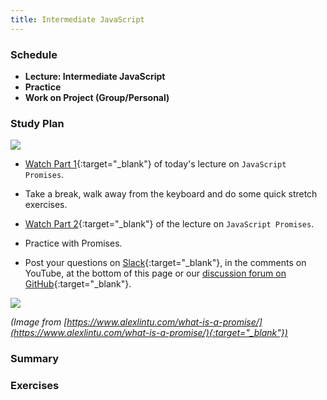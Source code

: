 ```yaml
---
title: Intermediate JavaScript
---
```


### Schedule

  - **Lecture: Intermediate JavaScript**
  - **Practice**
  - **Work on Project (Group/Personal)**

### Study Plan

  ![](./assets/Promises.jpg)

  - [Watch Part 1](https://www.youtube.com/watch?v=rhr3CWnYO60){:target="_blank"} of today's lecture on `JavaScript Promises`.

  - Take a break, walk away from the keyboard and do some quick stretch exercises.

  - [Watch Part 2](https://www.youtube.com/watch?v=FkVIzOicuCE){:target="_blank"} of the lecture on `JavaScript Promises`. 

  - Practice with Promises.

  - Post your questions on [Slack](https://intechgration.slack.com){:target="_blank"}, in the comments on YouTube, at the bottom of this page or our [discussion forum on GitHub](https://github.com/in-tech-gration/WDX-180/discussions){:target="_blank"}.

  ![](./assets/Promises.Printer.png)

  _(Image from [https://www.alexlintu.com/what-is-a-promise/](https://www.alexlintu.com/what-is-a-promise/){:target="_blank"})_

### Summary

### Exercises